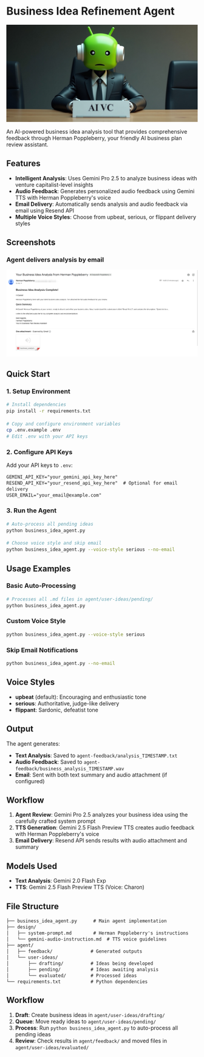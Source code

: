 # Business Idea Refinement Agent

![alt text](banner.webp)

An AI-powered business idea analysis tool that provides comprehensive feedback through Herman Poppleberry, your friendly AI business plan review assistant.

## Features

- **Intelligent Analysis**: Uses Gemini Pro 2.5 to analyze business ideas with venture capitalist-level insights
- **Audio Feedback**: Generates personalized audio feedback using Gemini TTS with Herman Poppleberry's voice
- **Email Delivery**: Automatically sends analysis and audio feedback via email using Resend API
- **Multiple Voice Styles**: Choose from upbeat, serious, or flippant delivery styles


## Screenshots

### Agent delivers analysis by email

![alt text](image.png)

## Quick Start

### 1. Setup Environment

```bash
# Install dependencies
pip install -r requirements.txt

# Copy and configure environment variables
cp .env.example .env
# Edit .env with your API keys
```

### 2. Configure API Keys

Add your API keys to `.env`:
```
GEMINI_API_KEY="your_gemini_api_key_here"
RESEND_API_KEY="your_resend_api_key_here"  # Optional for email delivery
USER_EMAIL="your_email@example.com"
```

### 3. Run the Agent

```bash
# Auto-process all pending ideas
python business_idea_agent.py

# Choose voice style and skip email
python business_idea_agent.py --voice-style serious --no-email
```

## Usage Examples

### Basic Auto-Processing
```bash
# Processes all .md files in agent/user-ideas/pending/
python business_idea_agent.py
```

### Custom Voice Style
```bash
python business_idea_agent.py --voice-style serious
```

### Skip Email Notifications
```bash
python business_idea_agent.py --no-email
```

## Voice Styles

- **upbeat** (default): Encouraging and enthusiastic tone
- **serious**: Authoritative, judge-like delivery
- **flippant**: Sardonic, defeatist tone

## Output

The agent generates:
- **Text Analysis**: Saved to `agent-feedback/analysis_TIMESTAMP.txt`
- **Audio Feedback**: Saved to `agent-feedback/business_analysis_TIMESTAMP.wav`
- **Email**: Sent with both text summary and audio attachment (if configured)

## Workflow

1. **Agent Review**: Gemini Pro 2.5 analyzes your business idea using the carefully crafted system prompt
2. **TTS Generation**: Gemini 2.5 Flash Preview TTS creates audio feedback with Herman Poppleberry's voice
3. **Email Delivery**: Resend API sends results with audio attachment and summary

## Models Used

- **Text Analysis**: Gemini 2.0 Flash Exp
- **TTS**: Gemini 2.5 Flash Preview TTS (Voice: Charon)

## File Structure

```
├── business_idea_agent.py      # Main agent implementation
├── design/
│   ├── system-prompt.md        # Herman Poppleberry's instructions
│   └── gemini-audio-instruction.md  # TTS voice guidelines
├── agent/
│   ├── feedback/              # Generated outputs
│   └── user-ideas/
│       ├── drafting/          # Ideas being developed
│       ├── pending/           # Ideas awaiting analysis
│       └── evaluated/         # Processed ideas
└── requirements.txt           # Python dependencies
```

## Workflow

1. **Draft**: Create business ideas in `agent/user-ideas/drafting/`
2. **Queue**: Move ready ideas to `agent/user-ideas/pending/`
3. **Process**: Run `python business_idea_agent.py` to auto-process all pending ideas
4. **Review**: Check results in `agent/feedback/` and moved files in `agent/user-ideas/evaluated/` 